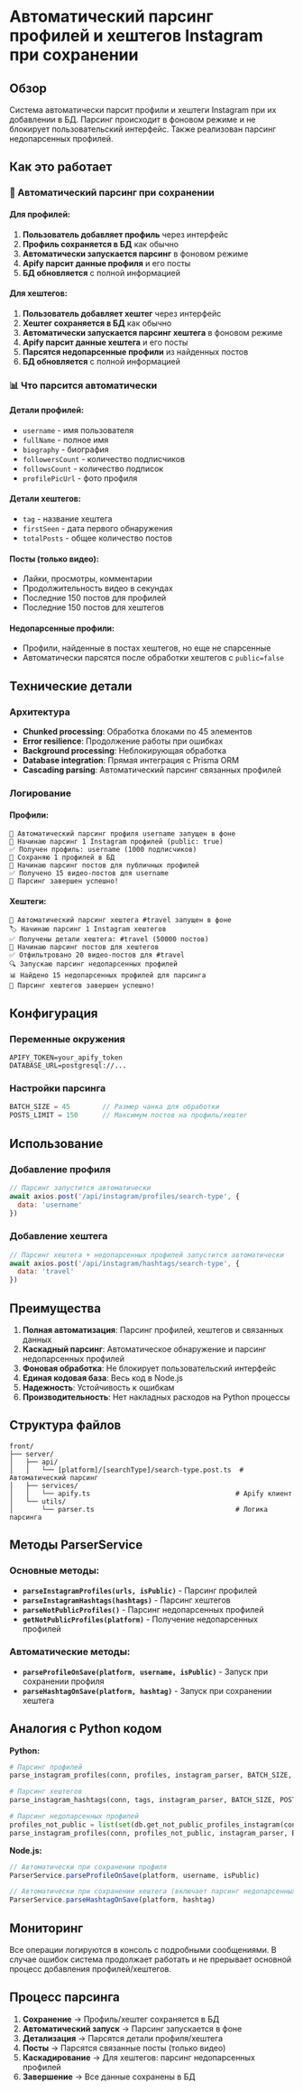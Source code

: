 # Автоматический парсинг профилей и хештегов Instagram при сохранении

## Обзор

Система автоматически парсит профили и хештеги Instagram при их добавлении в БД. Парсинг происходит в фоновом режиме и не блокирует пользовательский интерфейс. Также реализован парсинг недопарсенных профилей.

## Как это работает

### 🔄 Автоматический парсинг при сохранении

#### Для профилей:
1. **Пользователь добавляет профиль** через интерфейс
2. **Профиль сохраняется в БД** как обычно
3. **Автоматически запускается парсинг** в фоновом режиме
4. **Apify парсит данные профиля** и его посты
5. **БД обновляется** с полной информацией

#### Для хештегов:
1. **Пользователь добавляет хештег** через интерфейс
2. **Хештег сохраняется в БД** как обычно
3. **Автоматически запускается парсинг хештега** в фоновом режиме
4. **Apify парсит данные хештега** и его посты
5. **Парсятся недопарсенные профили** из найденных постов
6. **БД обновляется** с полной информацией

### 📊 Что парсится автоматически

#### Детали профилей:
- `username` - имя пользователя
- `fullName` - полное имя
- `biography` - биография
- `followersCount` - количество подписчиков
- `followsCount` - количество подписок
- `profilePicUrl` - фото профиля

#### Детали хештегов:
- `tag` - название хештега
- `firstSeen` - дата первого обнаружения
- `totalPosts` - общее количество постов

#### Посты (только видео):
- Лайки, просмотры, комментарии
- Продолжительность видео в секундах
- Последние 150 постов для профилей
- Последние 150 постов для хештегов

#### Недопарсенные профили:
- Профили, найденные в постах хештегов, но еще не спарсенные
- Автоматически парсятся после обработки хештегов с `public=false`

## Технические детали

### Архитектура
- **Chunked processing**: Обработка блоками по 45 элементов
- **Error resilience**: Продолжение работы при ошибках
- **Background processing**: Неблокирующая обработка
- **Database integration**: Прямая интеграция с Prisma ORM
- **Cascading parsing**: Автоматический парсинг связанных профилей

### Логирование

#### Профили:
```
🔄 Автоматический парсинг профиля username запущен в фоне
🚀 Начинаю парсинг 1 Instagram профилей (public: true)
✅ Получен профиль: username (1000 подписчиков)
💾 Сохраняю 1 профилей в БД
📸 Начинаю парсинг постов для публичных профилей
✅ Получено 15 видео-постов для username
🎉 Парсинг завершен успешно!
```

#### Хештеги:
```
🔄 Автоматический парсинг хештега #travel запущен в фоне
🏷️ Начинаю парсинг 1 Instagram хештегов
✅ Получены детали хештега: #travel (50000 постов)
📸 Начинаю парсинг постов для хештегов
✅ Отфильтровано 20 видео-постов для #travel
🔍 Запускаю парсинг недопарсенных профилей
📊 Найдено 15 недопарсенных профилей для парсинга
🎉 Парсинг хештегов завершен успешно!
```

## Конфигурация

### Переменные окружения
```env
APIFY_TOKEN=your_apify_token
DATABASE_URL=postgresql://...
```

### Настройки парсинга
```typescript
BATCH_SIZE = 45        // Размер чанка для обработки
POSTS_LIMIT = 150      // Максимум постов на профиль/хештег
```

## Использование

### Добавление профиля
```javascript
// Парсинг запустится автоматически
await axios.post('/api/instagram/profiles/search-type', {
  data: 'username'
})
```

### Добавление хештега
```javascript
// Парсинг хештега + недопарсенных профилей запустится автоматически
await axios.post('/api/instagram/hashtags/search-type', {
  data: 'travel'
})
```

## Преимущества

1. **Полная автоматизация**: Парсинг профилей, хештегов и связанных данных
2. **Каскадный парсинг**: Автоматическое обнаружение и парсинг недопарсенных профилей
3. **Фоновая обработка**: Не блокирует пользовательский интерфейс
4. **Единая кодовая база**: Весь код в Node.js
5. **Надежность**: Устойчивость к ошибкам
6. **Производительность**: Нет накладных расходов на Python процессы

## Структура файлов

```
front/
├── server/
│   ├── api/
│   │   └── [platform]/[searchType]/search-type.post.ts  # Автоматический парсинг
│   ├── services/
│   │   └── apify.ts                                    # Apify клиент
│   └── utils/
│       └── parser.ts                                   # Логика парсинга
```

## Методы ParserService

### Основные методы:
- **`parseInstagramProfiles(urls, isPublic)`** - Парсинг профилей
- **`parseInstagramHashtags(hashtags)`** - Парсинг хештегов
- **`parseNotPublicProfiles()`** - Парсинг недопарсенных профилей
- **`getNotPublicProfiles(platform)`** - Получение недопарсенных профилей

### Автоматические методы:
- **`parseProfileOnSave(platform, username, isPublic)`** - Запуск при сохранении профиля
- **`parseHashtagOnSave(platform, hashtag)`** - Запуск при сохранении хештега

## Аналогия с Python кодом

**Python:**
```python
# Парсинг профилей
parse_instagram_profiles(conn, profiles, instagram_parser, BATCH_SIZE, POSTS_LIMIT)

# Парсинг хештегов
parse_instagram_hashtags(conn, tags, instagram_parser, BATCH_SIZE, POSTS_LIMIT)

# Парсинг недопарсенных профилей
profiles_not_public = list(set(db.get_not_public_profiles_instagram(conn)))
parse_instagram_profiles(conn, profiles_not_public, instagram_parser, BATCH_SIZE, POSTS_LIMIT, public=False)
```

**Node.js:**
```typescript
// Автоматически при сохранении профиля
ParserService.parseProfileOnSave(platform, username, isPublic)

// Автоматически при сохранении хештега (включает парсинг недопарсенных профилей)
ParserService.parseHashtagOnSave(platform, hashtag)
```

## Мониторинг

Все операции логируются в консоль с подробными сообщениями. В случае ошибок система продолжает работать и не прерывает основной процесс добавления профилей/хештегов.

## Процесс парсинга

1. **Сохранение** → Профиль/хештег сохраняется в БД
2. **Автоматический запуск** → Парсинг запускается в фоне
3. **Детализация** → Парсятся детали профиля/хештега
4. **Посты** → Парсятся связанные посты (только видео)
5. **Каскадирование** → Для хештегов: парсинг недопарсенных профилей
6. **Завершение** → Все данные сохранены в БД 